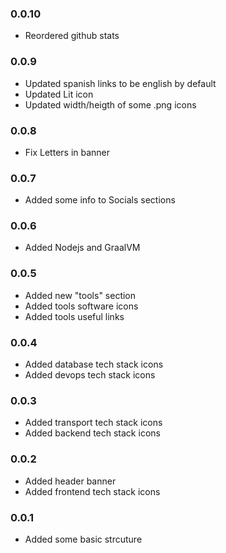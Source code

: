 ### 0.0.10
- Reordered github stats

### 0.0.9
- Updated spanish links to be english by default
- Updated Lit icon
- Updated width/heigth of some .png icons

### 0.0.8
- Fix Letters in banner

### 0.0.7
- Added some info to Socials sections

### 0.0.6
- Added Nodejs and GraalVM

### 0.0.5
- Added new "tools" section
- Added tools software icons
- Added tools useful links

### 0.0.4
- Added database tech stack icons
- Added devops tech stack icons

### 0.0.3
- Added transport tech stack icons
- Added backend tech stack icons

### 0.0.2
- Added header banner
- Added frontend tech stack icons

### 0.0.1
- Added some basic strcuture